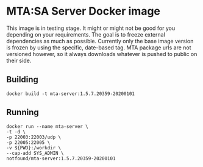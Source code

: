 # MTA:SA Server Docker image

This image is in testing stage. It might or might not be good for you depending on your requirements. The goal is to freeze external dependencies as much as possible. Currently only the base image version is frozen by using the specific, date-based tag. MTA package urls are not versioned however, so it always downloads whatever is pushed to public on their side.

## Building

```
docker build -t mta-server:1.5.7.20359-20200101
```

## Running

```
docker run --name mta-server \ 
-t -d \ 
-p 22003:22003/udp \ 
-p 22005:22005 \
-v ${PWD}:/workdir \
--cap-add SYS_ADMIN \
notfound/mta-server:1.5.7.20359-20200101
```
